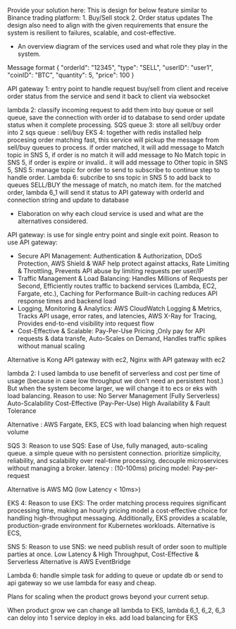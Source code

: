 Provide your solution here:
This is design for below feature similar to Binance trading platform:
    1. Buy/Sell stock
    2. Order status updates
The design also need to align with the given requirements that ensure the system is resilient to failures, scalable, and cost-effective.

- An overview diagram of the services used and what role they play in the system.

Message format
{
  "orderId": "12345",
  "type": "SELL",
  "userID": "user1",
  "coinID": "BTC",
  "quantity": 5,
  "price": 100
}

API gateway 1:
entry point to handle request buy/sell from client and receive order status from the service and send it back to client via websocket

lambda 2: classify incoming request to add them into buy queue or sell queue, save the connection with order id to database to send order update status when it complete processing.
SQS queue 3: store all sell/buy order into 2 sqs queue : sell/buy
EKS 4: together with redis installed help procesing order matching fast, this service will pickup the message from sell/buy queues to process. 
if order matched, it will add message to Match topic in SNS 5, 
if order is no match it will add message to No Match topic in SNS 5, 
if order is expire or invalid.. it will add message to Other topic in SNS 5, 
SNS 5: manage topic for order to send to subscribe to continue step to handle order.
Lambda 6: subcribe to sns topic in SNS 5 to 
add back to queues SELL/BUY the message of match, no match item.
for the matched order, lambda 6_1 will send it status to API gateway with orderId and connection string and update to database


- Elaboration on why each cloud service is used and what are the alternatives considered. 

API gateway: is use for single entry point and single exit point.
Reason to use API gateway: 
- Secure API Management: Authentication & Authorization, DDoS Protection, AWS Shield & WAF help protect against attacks, Rate Limiting & Throttling, Prevents API abuse by limiting requests per user/IP
- Traffic Management & Load Balancing: Handles Millions of Requests per Second, Efficiently routes traffic to backend services (Lambda, EC2, Fargate, etc.), Caching for Performance
Built-in caching reduces API response times and backend load 
- Logging, Monitoring & Analytics: AWS CloudWatch Logging & Metrics, Tracks API usage, error rates, and latencies, AWS X-Ray for Tracing, Provides end-to-end visibility into request flow
- Cost-Effective & Scalable: Pay-Per-Use Pricing ,Only pay for API requests & data transfe,  Auto-Scales on Demand, Handles traffic spikes without manual scaling


Alternative is Kong API gateway with ec2, Nginx with API gateway with ec2

lambda 2: I used lambda to use benefit of serverless and cost per time of usage (because in case low throughput we don't need an persistent host.) But when the system become larger, we will change it to ecs or eks with load balancing.
Reason to use:
No Server Management (Fully Serverless)
Auto-Scalability
Cost-Effective (Pay-Per-Use)
High Availability & Fault Tolerance

Alternative : AWS Fargate, EKS, ECS with load balancing when high request volume


SQS 3: 
Reason to use SQS: 
Ease of Use, fully managed, auto-scaling queue.
a simple queue with no persistent connection.
prioritize simplicity, reliability, and scalability over real-time processing.
decouple microservices without managing a broker.
latency : (10-100ms)
pricing model: Pay-per-request

Alternative is  AWS MQ (low Latency < 10ms>)


EKS 4: 
Reason to use EKS: The order matching process requires significant processing time, making an hourly pricing model a cost-effective choice for handling high-throughput messaging. Additionally, EKS provides a scalable, production-grade environment for Kubernetes workloads.
Alternative is  ECS, 

SNS 5: 
Reason to use SNS: we need publish result of order soon to multiple parties at once. Low Latency & High Throughput, Cost-Effective & Serverless
Alternative is  AWS EventBridge

Lambda 6: handle simple task for adding to queue or update db or send to api gateway so we use lambda for easy and cheap.


Plans for scaling when the product grows beyond your current setup.

When product grow we can change
all lambda to EKS,
lambda 6_1, 6_2, 6_3 can deloy into 1 service deploy in eks.
add load balancing for EKS


